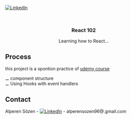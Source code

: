 [![LinkedIn][linkedin-shield]][linkedin-url]
<!-- PROJECT LOGO -->
<br />
<p align="center">
  <h3 align="center">React 102</h3>
  <p align="center">
    Learning how to React...
    <br />
  </p>
</p>

<!-- ABOUT THE PROJECT -->
## Process


   this project is a spontion practice of <a target="_blank" href="https://www.udemy.com/course/react-the-complete-guide-incl-redux/learn/lecture/25595970#overview">udemy course</a>
  
 &#x268A; component structure <br/>
 &#x268A; Using Hooks with event handlers <br/>



<!-- CONTACT -->
## Contact

Alperen Sözen - [![LinkedIn][linkedin-shield]][linkedin-url] - alperensozen96@.gmail.com





<!-- https://www.markdownguide.org/basic-syntax/#reference-style-links -->
[linkedin-shield]: https://img.shields.io/badge/-LinkedIn-black.svg?style=flat-square&logo=linkedin&colorB=555
[linkedin-url]: https://www.linkedin.com/in/alperenkarate/
 

